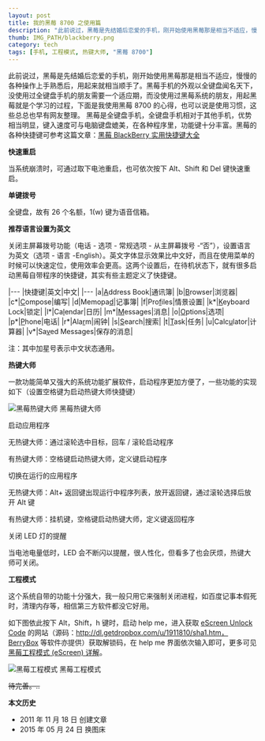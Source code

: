 ```yaml
---
layout: post
title: 我的黑莓 8700 之使用篇
description: "此前说过，黑莓是先结婚后恋爱的手机，刚开始使用黑莓那是相当不适应，慢慢的各种操作上手熟悉后，用起来就相当顺手了。"
thumb: IMG_PATH/blackberry.png
category: tech
tags: [手机, 工程模式, 热键大师, "黑莓 8700"]
---
```


此前说过，黑莓是先结婚后恋爱的手机，刚开始使用黑莓那是相当不适应，慢慢的各种操作上手熟悉后，用起来就相当顺手了。黑莓手机的外观以全键盘闻名天下，没使用过全键盘手机的朋友需要一个适应期，而没使用过黑莓系统的朋友，用起黑莓就是个学习的过程，下面是我使用黑莓 8700 的心得，也可以说是使用习惯，这些总总也早有网友整理。
黑莓是全键盘手机，全键盘手机相对于其他手机，优势相当明显，键入速度可与电脑键盘媲美，在各种程序里，功能键十分丰富。黑莓的各种快捷键可参考这篇文章：[黑莓 BlackBerry 实用快捷键大全](http://www.geedr.com/blackberry-shortcut-keys.html)

**快速重启**

当系统崩溃时，可通过取下电池重启，也可依次按下 Alt、Shift 和 Del 键快速重启。

**单键拨号**

全键盘，故有 26 个名额，1(w) 键为语音信箱。

**推荐语言设置为英文**

关闭主屏幕拨号功能（电话 - 选项 - 常规选项 - 从主屏幕拨号 -“否”），设置语言为英文（选项 - 语言 -English）。英文字体显示效果比中文好，而且在使用菜单的时候可以快速定位，使用效率会更高。这两个设置后，在待机状态下，就有很多启动黑莓自带程序的快捷键，其实有些主题定义了快捷键。


|---
|快捷键|英文|中文|
|---
|a|<u>A</u>ddress Book|通讯簿|
|b|<u>B</u>rowser|浏览器|
|c*|<u>C</u>ompose|编写|
|d|Memopa<u>d</u>|记事簿|
|f|Pro<u>f</u>iles|情景设置|
|k*|<u>K</u>eyboard Lock|锁定|
|l*|Ca<u>l</u>endar|日历|
|m*|<u>M</u>essages|消息|
|o|<u>O</u>ptions|选项|
|p*|<u>P</u>hone|电话|
|r*|Ala<u>r</u>m|闹钟|
|s|<u>S</u>earch|搜索|
|t|<u>T</u>ask|任务|
|u|Calc<u>u</u>lator|计算器|
|v*|Sa<u>v</u>ed Messages|保存的消息|

注：其中加星号表示中文状态通用。

**热键大师**

一款功能简单又强大的系统功能扩展软件，启动程序更加方便了，一些功能的实现如下（设置空格键为启动热键大师快捷键）

![黑莓热键大师]({{site.IMG_PATH}}/use-of-blackberry8700-01.png)
黑莓热键大师

启动应用程序

无热键大师：通过滚轮选中目标，回车 / 滚轮启动程序

有热键大师：空格键启动热键大师，定义键启动程序

切换在运行的应用程序

无热键大师：Alt+ 返回键出现运行中程序列表，放开返回键，通过滚轮选择后放开 Alt 键

有热键大师：挂机键，空格键启动热键大师，定义键返回程序

关闭 LED 灯的提醒

当电池电量低时，LED 会不断闪以提醒，很人性化，但看多了也会厌烦，热键大师可关闭。

**工程模式**

这个系统自带的功能十分强大，我一般只用它来强制关闭进程，如百度记事本假死时，清理内存等，相信第三方软件都没它好用。

如下图依此按下 Alt，Shift，h 键时，启动 help me，进入获取 [eScreen Unlock Code](http://www.bber.info/escreen.htm) 的网站（源码：http://dl.getdropbox.com/u/1911810/sha1.htm，BerryBox 等软件亦提供）获取解锁码，在 help me 界面依次输入即可，更多可见 [黑莓工程模式 (eScreen) 详解](http://www.bber.info/post/blackberry_escreen)。

![黑莓工程模式]({{site.IMG_PATH}}/use-of-blackberry8700-02.png)
黑莓工程模式

<del>待完善。..</del>

**本文历史**

* 2011 年 11 月 18 日 创建文章
* 2015 年 05 月 24 日 换图床
